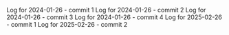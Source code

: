 Log for 2024-01-26 - commit 1
Log for 2024-01-26 - commit 2
Log for 2024-01-26 - commit 3
Log for 2024-01-26 - commit 4
Log for 2025-02-26 - commit 1
Log for 2025-02-26 - commit 2
